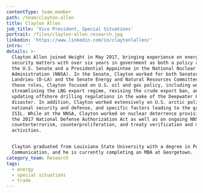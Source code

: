 ```yaml
---
contentType: team_member
path: /team/clayton-allen
title: Clayton Allen
job_title: 'Vice President, Special Situations'
portrait: /files/clayton-allen_research.jpg
linkedin: 'https://www.linkedin.com/in/claytonlallen/'
intro: ''
details: >-
  Clayton Allen joined Height in May 2017, bringing experience on energy and
  security matters with over six years in government as both a policy advisor in
  the U.S. Senate and a Presidential Appointee in the National Nuclear Security
  Administration (NNSA). In the Senate, Clayton worked for both Senator Mary
  Landrieu (D-LA) and the Senate Energy and Natural Resources Committee. In
  these roles, Clayton focused on U.S. oil and gas policy, including work
  streamlining the LNG export regime, revising the crude export ban, and
  updating offshore drilling regulations in the wake of the Deepwater Horizon
  disaster. In addition, Clayton worked extensively on U.S. arctic policy,
  national security and defense, and specific factors leading to the growth of
  ISIL. While at the NNSA, Clayton worked on nuclear deterrence provisions of
  the 2017 National Defense Authorization Act as well as on ongoing NNSA
  counterterrorism, counterproliferation, and treaty verification and monitoring
  activities. 


  Clayton graduated from Louisiana State University with a degree in Political
  Communication, and he is currently completing an MBA at Georgetown.
category_team: Research
tags:
  - energy
  - special situations
  - trade
---
```


